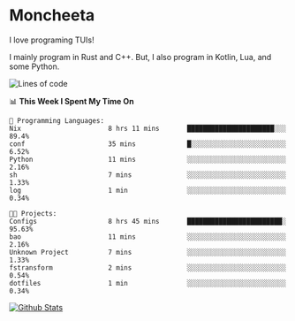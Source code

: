 # Moncheeta

I love programing TUIs!

I mainly program in Rust and C++. But, I also program in Kotlin, Lua, and some Python.

<!--START_SECTION:waka-->
![Lines of code](https://img.shields.io/badge/From%20Hello%20World%20I%27ve%20Written-51%20Thousand%20lines%20of%20code-blue)

📊 **This Week I Spent My Time On** 

```text
💬 Programming Languages: 
Nix                      8 hrs 11 mins       ██████████████████████░░░   89.4% 
conf                     35 mins             █░░░░░░░░░░░░░░░░░░░░░░░░   6.52% 
Python                   11 mins             ░░░░░░░░░░░░░░░░░░░░░░░░░   2.16% 
sh                       7 mins              ░░░░░░░░░░░░░░░░░░░░░░░░░   1.33% 
log                      1 min               ░░░░░░░░░░░░░░░░░░░░░░░░░   0.34%

🐱‍💻 Projects: 
Configs                  8 hrs 45 mins       ████████████████████████░   95.63% 
bao                      11 mins             ░░░░░░░░░░░░░░░░░░░░░░░░░   2.16% 
Unknown Project          7 mins              ░░░░░░░░░░░░░░░░░░░░░░░░░   1.33% 
fstransform              2 mins              ░░░░░░░░░░░░░░░░░░░░░░░░░   0.54% 
dotfiles                 1 min               ░░░░░░░░░░░░░░░░░░░░░░░░░   0.34%

```


<!--END_SECTION:waka-->

[![Github Stats](https://github-readme-stats.vercel.app/api?username=Moncheeta&show_icons=true&hide=stars&include_all_commits=true&theme=dracula)](https://github.com/anuraghazra/github-readme-stats)
